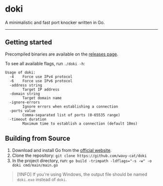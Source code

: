 # doki

A minimalistic and fast port knocker written in Go.

---

## Getting started

Precompiled binaries are available on the [releases page](https://github.com/wavy-cat/doki/releases).

To see all available flags, run `./doki -h`:

```
Usage of doki:
  -4    Force use IPv4 protocol
  -6    Force use IPv6 protocol
  -address string
        Target IP address
  -domain string
        Target domain name
  -ignore-errors
        Ignore errors when establishing a connection
  -ports value
        Comma-separated list of ports (0-65535 range)
  -timeout duration
        Maximum time to establish a connection (default 10ms)
```

## Building from Source

1. Download and install Go from the [official website](https://go.dev/dl/).
2. Clone the repository: `git clone https://github.com/wavy-cat/doki`
3. In the project directory, run: `go build -trimpath -ldflags="-s -w" -o doki cmd/main/main.go`

> [!INFO]
> If you're using Windows, the output file should be named `doki.exe` instead of `doki`.